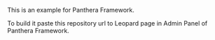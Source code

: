 This is an example for Panthera Framework.

To build it paste this repository url to Leopard page in Admin Panel of Panthera Framework.
